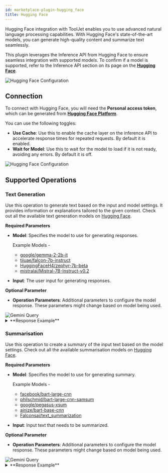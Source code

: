 ```yaml
---
id: marketplace-plugin-hugging_face
title: Hugging Face
---
```


Hugging Face integration with ToolJet enables you to use advanced natural language processing capabilities. With Hugging Face's state-of-the-art models, you can generate high-quality content and summarize text seamlessly.

This plugin leverages the Inference API from Hugging Face to ensure seamless integration with supported models. To confirm if a model is supported, refer to the Inference API section on its page on the **[Hugging Face](https://huggingface.co/models)**.

<img className="screenshot-full" src="/img/marketplace/plugins/huggingface/inference-api.png" alt="Hugging Face Configuration" />


## Connection

To connect with Hugging Face, you will need the **Personal access token**, which can be generated from **[Hugging Face Platform](https://huggingface.co/settings/tokens)**.

You can use the following toggles:
- **Use Cache**: Use this to enable the cache layer on the inference API to accelerate response times for repeated requests. By default it is enabled.
- **Wait for Model**: Use this to wait for the model to load if it is not ready, avoiding any errors. By default it is off.

<img className="screenshot-full" src="/img/marketplace/plugins/huggingface/config.png" alt="Hugging Face Configuration" />

## Supported Operations

### Text Generation

Use this operation to generate text based on the input and model settings. It provides information or explanations tailored to the given context. Check out all the available text generation models on [Hugging Face](https://huggingface.co/models?pipeline_tag=text-generation&sort=trending).

**Required Parameters**

- **Model**: Specifies the model to use for generating responses.

    Example Models -
    - [google/gemma-2-2b-it](https://huggingface.co/google/gemma-2-2b-it)
    - [tiiuae/falcon-7b-instruct](https://huggingface.co/tiiuae/falcon-7b-instruct)
    - [HuggingFaceH4/zephyr-7b-beta](https://huggingface.co/HuggingFaceH4/zephyr-7b-beta)
    - [mistralai/Mistral-7B-Instruct-v0.2](https://huggingface.co/mistralai/Mistral-7B-Instruct-v0.2)

- **Input**: The user input for generating responses.

**Optional Parameter**

- **Operation Parameters**: Additional parameters to configure the model response. These parameters might change based on model being used.

<img className="screenshot-full" src="/img/marketplace/plugins/huggingface/text-generation-query.png" alt="Gemini Query" />

<details>
<summary>**Response Example**</summary>

AI integration with ToolJet:

**Benefits of ToolJet Integration:**

* **Faster Development:**  Streamline the development process with pre-built integrations and templates for common workflows.
* **Reduced Costs:** Automate tasks and reduce the need for custom coding, saving development time and money.
* **Increased Productivity:**  Empower your team to build and deploy tools faster, allowing them to focus on more strategic tasks.
* **Improved Collaboration:**  Enable seamless collaboration between developers and business users by providing a unified platform for tool creation.

**ToolJet Integration with Existing Tooling:**

* **Integration with Popular Tools:**  ToolJet can integrate with various tools, including Slack, Jira, Google Drive, and more.
* **Customizability:**  Customize the integration to fit your specific workflows and requirements.

**How ToolJet Integrates with Existing Tooling:**

* **APIs:**  Leverage open APIs to connect ToolJet to other tools and services.
* **Webhook Integration:**  Integrate ToolJet with external services via webhooks to trigger actions based on events.
* **ToolJet Plugins:**  Explore a library of plugins that expand ToolJet's functionality and facilitate integrations.

**Example Use Cases:**

* **Automated Data Pipeline:**  Connect ToolJet to a data warehousing platform like Snowflake to automate data extraction and transformation.
* **Workflow Management:**  Integrate ToolJet with a project management tool like Jira to create automated workflows for tasks and approvals.
* **Customizable Reporting:**  Connect ToolJet to a reporting tool like Google Analytics to generate custom reports based on data analytics.
* **Automatic Notifications:**  Integrate ToolJet with a communication platform like Slack to trigger notifications for completed tasks or system updates.

**Conclusion:**

ToolJet's integration capabilities significantly enhance the power and flexibility of your development workflows, enabling you to build custom tools faster and more effectively. By leveraging pre-built integrations, customizability, and APIs, ToolJet empowers your team to achieve greater productivity and streamline their processes across various stages of the development lifecycle. 

</details>

### Summarisation

Use this operation to create a summary of the input text based on the model settings. Check out all the available summarisation models on [Hugging Face](https://huggingface.co/models?pipeline_tag=summarization&sort=trending).

**Required Parameters**

- **Model**: Specifies the model to use for generating summary.

    Example Models -
    - [facebook/bart-large-cnn](https://huggingface.co/facebook/bart-large-cnn)
    - [philschmid/bart-large-cnn-samsum](https://huggingface.co/philschmid/bart-large-cnn-samsum)
    - [google/pegasus-xsum](https://huggingface.co/google/pegasus-xsum)
    - [ainize/bart-base-cnn](https://huggingface.co/ainize/bart-base-cnn)
    - [Falconsai/text_summarization](https://huggingface.co/Falconsai/text_summarization)


- **Input**: Input text that needs to be summarized.

**Optional Parameter**

- **Operation Parameters**: Additional parameters to configure the model response. These parameters might change based on model being used.

<img className="screenshot-full" src="/img/marketplace/plugins/huggingface/summary-query.png" alt="Gemini Query" />

<details>
<summary>**Response Example**</summary>

ToolJet can integrate with various tools, including Slack, Jira, Google Drive, and more. AI integration with ToolJet: capabilities significantly enhance the power and flexibility of your development workflows. By leveraging pre-built integrations, customizability, and APIs, ToolJet empowers your team to achieve greater productivity.

</details>
